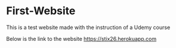# First-Website

This is a test website made with the instruction of a Udemy course

Below is the link to the website
https://stix26.herokuapp.com
